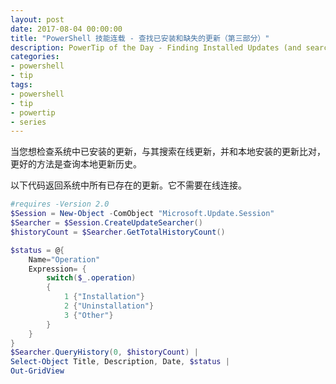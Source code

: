 ```yaml
---
layout: post
date: 2017-08-04 00:00:00
title: "PowerShell 技能连载 - 查找已安装和缺失的更新（第三部分）"
description: PowerTip of the Day - Finding Installed Updates (and searching for missing) (Part 3)
categories:
- powershell
- tip
tags:
- powershell
- tip
- powertip
- series
---
```

当您想检查系统中已安装的更新，与其搜索在线更新，并和本地安装的更新比对，更好的方法是查询本地更新历史。

以下代码返回系统中所有已存在的更新。它不需要在线连接。

```powershell
#requires -Version 2.0
$Session = New-Object -ComObject "Microsoft.Update.Session"
$Searcher = $Session.CreateUpdateSearcher()
$historyCount = $Searcher.GetTotalHistoryCount()

$status = @{
    Name="Operation"
    Expression= {
        switch($_.operation)
        {
            1 {"Installation"}
            2 {"Uninstallation"}
            3 {"Other"}
        }
    }
}
$Searcher.QueryHistory(0, $historyCount) | 
Select-Object Title, Description, Date, $status |
Out-GridView
```

<!--本文国际来源：[Finding Installed Updates (and searching for missing) (Part 3)](http://community.idera.com/powershell/powertips/b/tips/posts/finding-installed-updates-and-searching-for-missing-part-3)-->
